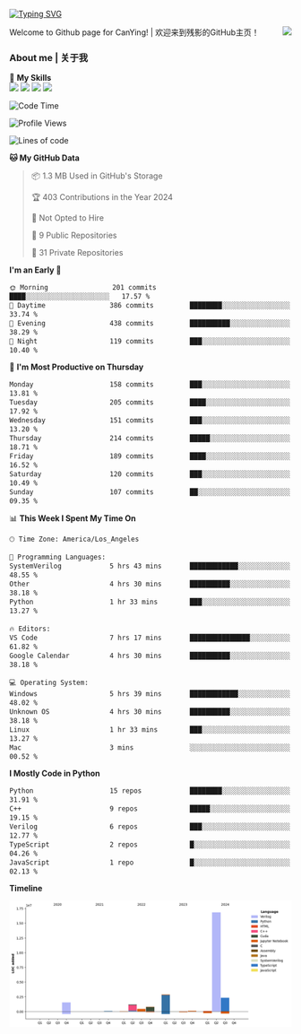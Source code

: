 [![Typing SVG](https://readme-typing-svg.herokuapp.com?size=25&duration=3500&color=00FFFF&vCenter=true&width=250&height=40&lines=Hi+Welcome+%F0%9F%91%8B%F0%9F%8F%BB;I'm+CanYing|残影)](https://git.io/typing-svg)

<a href="#">
  <img align="right" src="https://github-readme-stats.vercel.app/api?username=CanYing0913&count_private=true&rank_icon=github&show_icons=true&bg_color=15,f2f7fd,E0EAFC&" />
</a>

Welcome to Github page for CanYing! | 欢迎来到残影的GitHub主页！

### About me | 关于我

🌟 **My Skills**  
![](https://img.shields.io/badge/-C-A8B9CC?style=flat-square&logo=C&logoColor=fff)
![](https://img.shields.io/badge/-C++-00599C?style=flat-square&logo=Cpp&logoColor=fff)
![](https://img.shields.io/badge/-Python-3776AB?style=flat-square&logo=Python&logoColor=fff)
![](https://img.shields.io/badge/-Linux-000000?style=flat-square&logo=Linux&logoColor=fff)

<!--START_SECTION:waka-->
![Code Time](http://img.shields.io/badge/Code%20Time-544%20hrs%2039%20mins-blue)

![Profile Views](http://img.shields.io/badge/Profile%20Views-1-blue)

![Lines of code](https://img.shields.io/badge/From%20Hello%20World%20I%27ve%20Written-26.3%20million%20lines%20of%20code-blue)

**🐱 My GitHub Data** 

> 📦 1.3 MB Used in GitHub's Storage 
 > 
> 🏆 403 Contributions in the Year 2024
 > 
> 🚫 Not Opted to Hire
 > 
> 📜 9 Public Repositories 
 > 
> 🔑 31 Private Repositories 
 > 
**I'm an Early 🐤** 

```text
🌞 Morning                201 commits         ████░░░░░░░░░░░░░░░░░░░░░   17.57 % 
🌆 Daytime                386 commits         ████████░░░░░░░░░░░░░░░░░   33.74 % 
🌃 Evening                438 commits         ██████████░░░░░░░░░░░░░░░   38.29 % 
🌙 Night                  119 commits         ███░░░░░░░░░░░░░░░░░░░░░░   10.40 % 
```
📅 **I'm Most Productive on Thursday** 

```text
Monday                   158 commits         ███░░░░░░░░░░░░░░░░░░░░░░   13.81 % 
Tuesday                  205 commits         ████░░░░░░░░░░░░░░░░░░░░░   17.92 % 
Wednesday                151 commits         ███░░░░░░░░░░░░░░░░░░░░░░   13.20 % 
Thursday                 214 commits         █████░░░░░░░░░░░░░░░░░░░░   18.71 % 
Friday                   189 commits         ████░░░░░░░░░░░░░░░░░░░░░   16.52 % 
Saturday                 120 commits         ███░░░░░░░░░░░░░░░░░░░░░░   10.49 % 
Sunday                   107 commits         ██░░░░░░░░░░░░░░░░░░░░░░░   09.35 % 
```


📊 **This Week I Spent My Time On** 

```text
🕑︎ Time Zone: America/Los_Angeles

💬 Programming Languages: 
SystemVerilog            5 hrs 43 mins       ████████████░░░░░░░░░░░░░   48.55 % 
Other                    4 hrs 30 mins       ██████████░░░░░░░░░░░░░░░   38.18 % 
Python                   1 hr 33 mins        ███░░░░░░░░░░░░░░░░░░░░░░   13.27 % 

🔥 Editors: 
VS Code                  7 hrs 17 mins       ███████████████░░░░░░░░░░   61.82 % 
Google Calendar          4 hrs 30 mins       ██████████░░░░░░░░░░░░░░░   38.18 % 

💻 Operating System: 
Windows                  5 hrs 39 mins       ████████████░░░░░░░░░░░░░   48.02 % 
Unknown OS               4 hrs 30 mins       ██████████░░░░░░░░░░░░░░░   38.18 % 
Linux                    1 hr 33 mins        ███░░░░░░░░░░░░░░░░░░░░░░   13.27 % 
Mac                      3 mins              ░░░░░░░░░░░░░░░░░░░░░░░░░   00.52 % 
```

**I Mostly Code in Python** 

```text
Python                   15 repos            ████████░░░░░░░░░░░░░░░░░   31.91 % 
C++                      9 repos             █████░░░░░░░░░░░░░░░░░░░░   19.15 % 
Verilog                  6 repos             ███░░░░░░░░░░░░░░░░░░░░░░   12.77 % 
TypeScript               2 repos             █░░░░░░░░░░░░░░░░░░░░░░░░   04.26 % 
JavaScript               1 repo              █░░░░░░░░░░░░░░░░░░░░░░░░   02.13 % 
```



**Timeline**

![Lines of Code chart](https://raw.githubusercontent.com/CanYing0913/CanYing0913/master/assets/bar_graph.png)


<!--END_SECTION:waka-->
